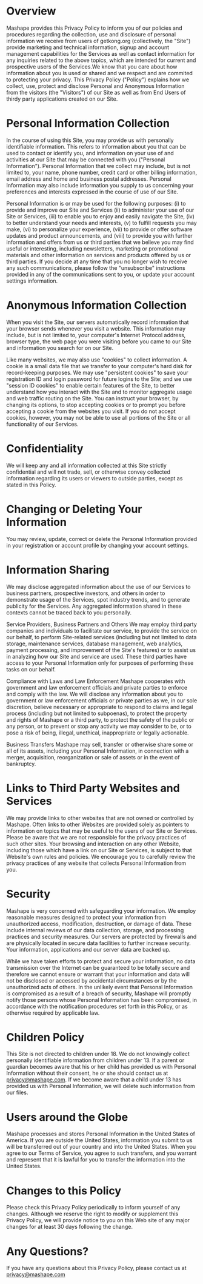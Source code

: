 # Overview

Mashape provides this Privacy Policy to inform you of our policies and procedures regarding the collection, use and disclosure of personal information we receive from users of getkong.org (collectively, the &quot;Site&quot;) provide marketing and technical information, signup and account management capabilities for the Services as well as contact information for any inquiries related to the above topics, which are intended for current and prospective users of the Services.We know that you care about how information about you is used or shared and we respect and are commited to protecting your privacy. This Privacy Policy (&quot;Policy&quot;) explains how we collect, use, protect and disclose Personal and Anonymous Information from the visitors (the &quot;Visitors&quot;) of our Site as well as from End Users of thirdy party applications created on our Site.

# Personal Information Collection

In the course of using this Site, you may provide us with personally identifiable information. This refers to information about you that can be used to contact or identify you, and information on your use of and activities at our Site that may be connected with you (&quot;Personal Information&quot;). Personal Information that we collect may include, but is not limited to, your name, phone number, credit card or other billing information, email address and home and business postal addresses. Personal Information may also include information you supply to us concerning your preferences and interests expressed in the course of use of our Site.

Personal Information is or may be used for the following purposes: (i) to provide and improve our Site and Services (ii) to administer your use of our Site or Services, (iii) to enable you to enjoy and easily navigate the Site, (iv) to better understand your needs and interests, (v) to fulfill requests you may make, (vi) to personalize your experience, (vii) to provide or offer software updates and product announcements, and (viii) to provide you with further information and offers from us or third parties that we believe you may find useful or interesting, including newsletters, marketing or promotional materials and other information on services and products offered by us or third parties. If you decide at any time that you no longer wish to receive any such communications, please follow the &quot;unsubscribe&quot; instructions provided in any of the communications sent to you, or update your account settings information.

# Anonymous Information Collection

When you visit the Site, our servers automatically record information that your browser sends whenever you visit a website. This information may include, but is not limited to, your computer&#39;s Internet Protocol address, browser type, the web page you were visiting before you came to our Site and information you search for on our Site.

Like many websites, we may also use &quot;cookies&quot; to collect information. A cookie is a small data file that we transfer to your computer&#39;s hard disk for record-keeping purposes. We may use &quot;persistent cookies&quot; to save your registration ID and login password for future logins to the Site; and we use &quot;session ID cookies&quot; to enable certain features of the Site, to better understand how you interact with the Site and to monitor aggregate usage and web traffic routing on the Site. You can instruct your browser, by changing its options, to stop accepting cookies or to prompt you before accepting a cookie from the websites you visit. If you do not accept cookies, however, you may not be able to use all portions of the Site or all functionality of our Services.

# Confidentiality

We will keep any and all information collected at this Site strictly confidential and will not trade, sell, or otherwise convey collected information regarding its users or viewers to outside parties, except as stated in this Policy.

# Changing or Deleting Your Information

You may review, update, correct or delete the Personal Information provided in your registration or account profile by changing your account settings.

# Information Sharing

We may disclose aggregated information about the use of our Services to business partners, prospective investors, and others in order to demonstrate usage of the Services, spot industry trends, and to generate publicity for the Services. Any aggregated information shared in these contexts cannot be traced back to you personally.

Service Providers, Business Partners and Others We may employ third party companies and individuals to facilitate our service, to provide the service on our behalf, to perform Site-related services (including but not limited to data storage, maintenance services, database management, web analytics, payment processing, and improvement of the Site&#39;s features) or to assist us in analyzing how our Site and service are used. These third parties have access to your Personal Information only for purposes of performing these tasks on our behalf.

Compliance with Laws and Law Enforcement Mashape cooperates with government and law enforcement officials and private parties to enforce and comply with the law. We will disclose any information about you to government or law enforcement officials or private parties as we, in our sole discretion, believe necessary or appropriate to respond to claims and legal process (including but not limited to subpoenas), to protect the property and rights of Mashape or a third party, to protect the safety of the public or any person, or to prevent or stop any activity we may consider to be, or to pose a risk of being, illegal, unethical, inappropriate or legally actionable.

Business Transfers Mashape may sell, transfer or otherwise share some or all of its assets, including your Personal Information, in connection with a merger, acquisition, reorganization or sale of assets or in the event of bankruptcy.

# Links to Third Party Websites and Services

We may provide links to other websites that are not owned or controlled by Mashape. Often links to other Websites are provided solely as pointers to information on topics that may be useful to the users of our Site or Services. Please be aware that we are not responsible for the privacy practices of such other sites. Your browsing and interaction on any other Website, including those which have a link on our Site or Services, is subject to that Website&#39;s own rules and policies. We encourage you to carefully review the privacy practices of any website that collects Personal Information from you.

# Security

Mashape is very concerned with safeguarding your information. We employ reasonable measures designed to protect your information from unauthorized access, modification, destruction, or damage of data. These include internal reviews of our data collection, storage, and processing practices and security measures. Our servers are protected by firewalls and are physically located in secure data facilities to further increase security. Your information, applications and our server data are backed up.

While we have taken efforts to protect and secure your information, no data transmission over the Internet can be guaranteed to be totally secure and therefore we cannot ensure or warrant that your information and data will not be disclosed or accessed by accidental circumstances or by the unauthorized acts of others. In the unlikely event that Personal Information is compromised as a result of a breach of security, Mashape will promptly notify those persons whose Personal Information has been compromised, in accordance with the notification procedures set forth in this Policy, or as otherwise required by applicable law.

# Children Policy

This Site is not directed to children under 18. We do not knowingly collect personally identifiable information from children under 13. If a parent or guardian becomes aware that his or her child has provided us with Personal Information without their consent, he or she should contact us at [privacy@mashape.com](mailto:&#39;privacy@mashape.com&#39;). If we become aware that a child under 13 has provided us with Personal Information, we will delete such information from our files.

# Users around the Globe

Mashape processes and stores Personal Information in the United States of America. If you are outside the United States, information you submit to us will be transferred out of your country and into the United States. When you agree to our Terms of Service, you agree to such transfers, and you warrant and represent that it is lawful for you to transfer the information into the United States.

# Changes to this Policy

Please check this Privacy Policy periodically to inform yourself of any changes. Although we reserve the right to modify or supplement this Privacy Policy, we will provide notice to you on this Web site of any major changes for at least 30 days following the change.

# Any Questions?

If you have any questions about this Privacy Policy, please contact us at [privacy@mashape.com](mailto:&#39;privacy@mashape.com&#39;)